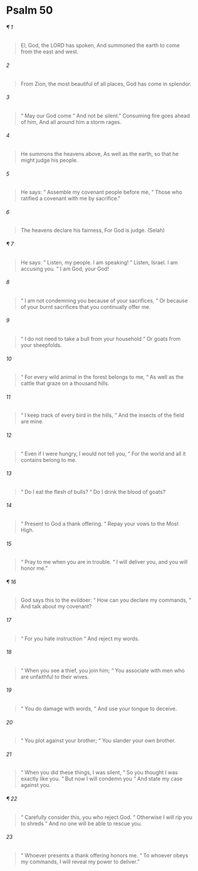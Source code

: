 # Psalm 50
###### ¶ 1
> El, God, the LORD has spoken,
> And summoned the earth to come from the east and west.
###### 2
> From Zion, the most beautiful of all places,
> God has come in splendor.
###### 3
>  “ May our God come
>  “ And not be silent.”
> Consuming fire goes ahead of him,
> And all around him a storm rages.
###### 4
> He summons the heavens above,
> As well as the earth, so that he might judge his people.
###### 5
> He says:
>  “ Assemble my covenant people before me,
>  “ Those who ratified a covenant with me by sacrifice.”
###### 6
> The heavens declare his fairness,
> For God is judge. (Selah)
###### ¶ 7
> He says:
>  “ Listen, my people. I am speaking!
>  “ Listen, Israel. I am accusing you.
>  “ I am God, your God!
###### 8
>  “ I am not condemning you because of your sacrifices,
>  “ Or because of your burnt sacrifices that you continually offer me.
###### 9
>  “ I do not need to take a bull from your household
>  “ Or goats from your sheepfolds.
###### 10
>  “ For every wild animal in the forest belongs to me,
>  “ As well as the cattle that graze on a thousand hills.
###### 11
>  “ I keep track of every bird in the hills,
>  “ And the insects of the field are mine.
###### 12
>  “ Even if I were hungry, I would not tell you,
>  “ For the world and all it contains belong to me.
###### 13
>  “ Do I eat the flesh of bulls?
>  “ Do I drink the blood of goats?
###### 14
>  “ Present to God a thank offering.
>  “ Repay your vows to the Most High.
###### 15
>  “ Pray to me when you are in trouble.
>  “ I will deliver you, and you will honor me.”
###### ¶ 16
> God says this to the evildoer:
>  “ How can you declare my commands,
>  “ And talk about my covenant?
###### 17
>  “ For you hate instruction
>  “ And reject my words.
###### 18
>  “ When you see a thief, you join him;
>  “ You associate with men who are unfaithful to their wives.
###### 19
>  “ You do damage with words,
>  “ And use your tongue to deceive.
###### 20
>  “ You plot against your brother;
>  “ You slander your own brother.
###### 21
>  “ When you did these things, I was silent,
>  “ So you thought I was exactly like you.
>  “ But now I will condemn you
>  “ And state my case against you.
###### ¶ 22
>  “ Carefully consider this, you who reject God.
>  “ Otherwise I will rip you to shreds
>  “ And no one will be able to rescue you.
###### 23
>  “ Whoever presents a thank offering honors me.
>  “ To whoever obeys my commands, I will reveal my power to deliver.”
